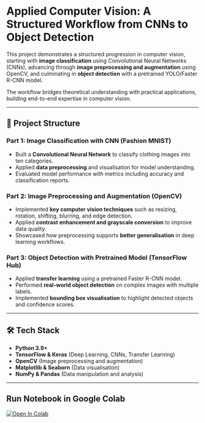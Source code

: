 # Applied Computer Vision: A Structured Workflow from CNNs to Object Detection

This project demonstrates a structured progression in computer vision, starting with **image classification** using Convolutional Neural Networks (CNNs), advancing through **image preprocessing and augmentation** using OpenCV, and culminating in **object detection** with a pretrained YOLO/Faster R-CNN model.  

The workflow bridges theoretical understanding with practical applications, building end-to-end expertise in computer vision.

---

## 🔎 Project Structure

### Part 1: Image Classification with CNN (Fashion MNIST)
- Built a **Convolutional Neural Network** to classify clothing images into ten categories.  
- Applied **data preprocessing** and visualisation for model understanding.  
- Evaluated model performance with metrics including accuracy and classification reports.  

### Part 2: Image Preprocessing and Augmentation (OpenCV)
- Implemented **key computer vision techniques** such as resizing, rotation, shifting, blurring, and edge detection.  
- Applied **contrast enhancement and grayscale conversion** to improve data quality.  
- Showcased how preprocessing supports **better generalisation** in deep learning workflows.  

### Part 3: Object Detection with Pretrained Model (TensorFlow Hub)
- Applied **transfer learning** using a pretrained Faster R-CNN model.  
- Performed **real-world object detection** on complex images with multiple labels.  
- Implemented **bounding box visualisation** to highlight detected objects and confidence scores.  

---

## 🛠️ Tech Stack
- **Python 3.9+**  
- **TensorFlow & Keras** (Deep Learning, CNNs, Transfer Learning)  
- **OpenCV** (Image preprocessing and augmentation)  
- **Matplotlib & Seaborn** (Data visualisation)  
- **NumPy & Pandas** (Data manipulation and analysis)  

---

## Run Notebook in Google Colab
[![Open In Colab](https://colab.research.google.com/assets/colab-badge.svg)](https://colab.research.google.com/drive/1C_PrlxXhHbLsRnFtnKM2w8UWlHAAh_za#scrollTo=a8ujosNtaTc8)

